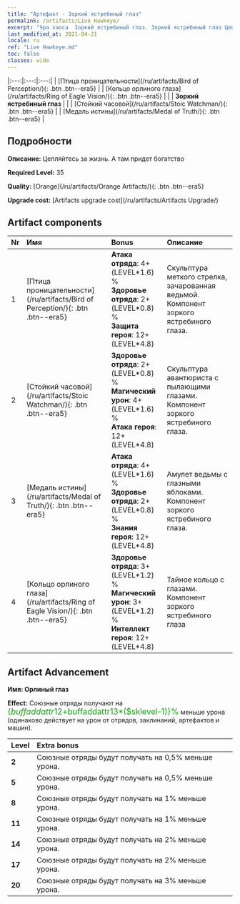 ```yaml
---
title: "Артефакт - Зоркий ястребиный глаз"
permalink: /artifacts/Live Hawkeye/
excerpt: "Эра хаоса  Зоркий ястребиный глаз. Зоркий ястребиный глаз Цепляйтесь за жизнь. А там придет богатство"
last_modified_at: 2021-04-21
locale: ru
ref: "Live Hawkeye.md"
toc: false
classes: wide
---
```


  |:---:|:---:|:---:| 
  | [Птица проницательности](/ru/artifacts/Bird of Perception/){: .btn .btn--era5} |   | [Кольцо орлиного глаза](/ru/artifacts/Ring of Eagle Vision/){: .btn .btn--era5} | 
  |   | **Зоркий ястребиный глаз** |  | 
  | [Стойкий часовой](/ru/artifacts/Stoic Watchman/){: .btn .btn--era5} |   | [Медаль истины](/ru/artifacts/Medal of Truth/){: .btn .btn--era5} | 


## Подробности

 **Описание:** Цепляйтесь за жизнь. А там придет богатство

 **Required Level:** 35

 **Quality:** [Orange](/ru/artifacts/Orange Artifacts/){: .btn .btn--era5}

 **Upgrade cost:** [Artifacts upgrade cost](/ru/artifacts/Artifacts Upgrade/)



## Artifact components

  | Nr |    Имя    |   Bonus | Описание | 
  |:---|:-----------|:--------|:------------| 
  | 1 | [Птица проницательности](/ru/artifacts/Bird of Perception/){: .btn .btn--era5} | **Атака отряда**: 4+(LEVEL\*1.6) %<br/>**Здоровье отряда**: 2+(LEVEL\*0.8) %<br/>**Защита героя**: 12+(LEVEL\*4.8) | Скульптура меткого стрелка, зачарованная ведьмой. Компонент зоркого ястребиного глаза. | 
  | 2 | [Стойкий часовой](/ru/artifacts/Stoic Watchman/){: .btn .btn--era5} | **Здоровье отряда**: 2+(LEVEL\*0.8) %<br/>**Магический урон**: 4+(LEVEL\*1.6) %<br/>**Атака героя**: 12+(LEVEL\*4.8) | Скульптура авантюриста с пылающими глазами. Компонент зоркого ястребиного глаза. | 
  | 3 | [Медаль истины](/ru/artifacts/Medal of Truth/){: .btn .btn--era5} | **Атака отряда**: 4+(LEVEL\*1.6) %<br/>**Здоровье отряда**: 2+(LEVEL\*0.8) %<br/>**Знания героя**: 12+(LEVEL\*4.8) | Амулет ведьмы с глазными яблоками. Компонент зоркого ястребиного глаза. | 
  | 4 | [Кольцо орлиного глаза](/ru/artifacts/Ring of Eagle Vision/){: .btn .btn--era5} | **Здоровье отряда**: 3+(LEVEL\*1.2) %<br/>**Магический урон**: 3+(LEVEL\*1.2) %<br/>**Интеллект героя**: 12+(LEVEL\*4.8) | Тайное кольцо с глазами. Компонент зоркого ястребиного глаза | 


## Artifact Advancement

 **Имя: Орлиный глаз**

 **Effect:** Союзные отряды получают на <span style="color: #1ca216;font-size:18px">{$buffaddattr12+$buffaddattr13*($sklevel-1)}%</span> меньше урона (одинаково действует на урон от отрядов, заклинаний, артефактов и машин).

  |  Level  |    Extra bonus  | 
  |:--------|:----------------| 
  | **2** | Союзные отряды будут получать на 0,5% меньше урона. | 
  | **5** | Союзные отряды будут получать на 0,5% меньше урона. | 
  | **8** | Союзные отряды будут получать на 1% меньше урона. | 
  | **11** | Союзные отряды будут получать на 1% меньше урона. | 
  | **14** | Союзные отряды будут получать на 2% меньше урона. | 
  | **17** | Союзные отряды будут получать на 2% меньше урона. | 
  | **20** | Союзные отряды будут получать на 3% меньше урона. | 
